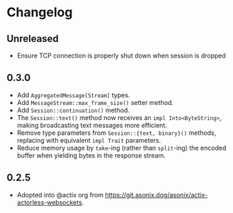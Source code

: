 # Changelog

## Unreleased
- Ensure TCP connection is properly shut down when session is dropped

## 0.3.0

- Add `AggregatedMessage[Stream]` types.
- Add `MessageStream::max_frame_size()` setter method.
- Add `Session::continuation()` method.
- The `Session::text()` method now receives an `impl Into<ByteString>`, making broadcasting text messages more efficient.
- Remove type parameters from `Session::{text, binary}()` methods, replacing with equivalent `impl Trait` parameters.
- Reduce memory usage by `take`-ing (rather than `split`-ing) the encoded buffer when yielding bytes in the response stream.

## 0.2.5

- Adopted into @actix org from <https://git.asonix.dog/asonix/actix-actorless-websockets>.
